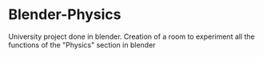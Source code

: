 # Blender-Physics
University project done in blender. Creation of a room to experiment all the functions of the "Physics" section in blender
